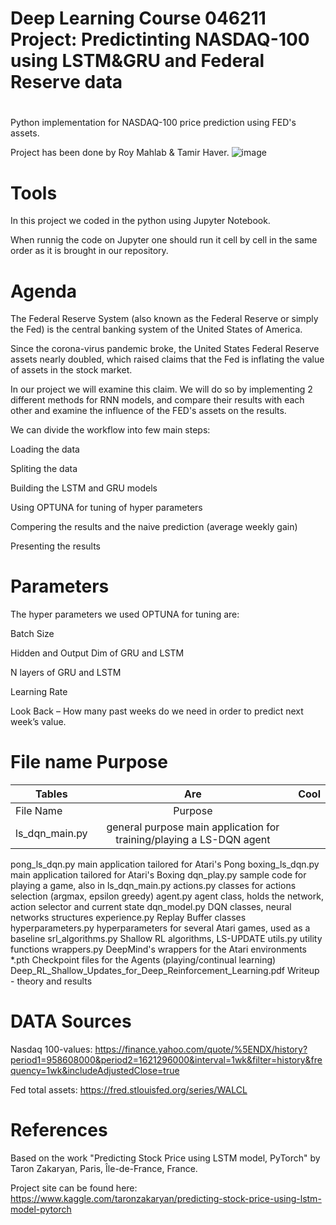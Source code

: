 # Deep Learning Course 046211 Project: Predictinting NASDAQ-100 using LSTM&GRU and Federal Reserve data
#
Python implementation for NASDAQ-100 price prediction using FED's assets.

Project has been done by Roy Mahlab & Tamir Haver.
![image](https://user-images.githubusercontent.com/66019798/123539089-ac170280-d740-11eb-8720-c61655529faa.png)


# Tools 

In this project we coded in the python using Jupyter Notebook.

When runnig the code on Jupyter one should run it cell by cell in the same order as it is brought in our repository.

# Agenda
The Federal Reserve System (also known as the Federal Reserve or simply the Fed) is the central banking system of the United States of America.

Since the corona-virus pandemic broke, the United States Federal Reserve 
assets nearly doubled, which raised claims that the Fed is inflating the value of assets in the stock market.

In our project we will examine this claim. We will do so by implementing 2 different methods for RNN models, and compare their results with
each other and examine the influence of the FED's assets on the results.

We can divide the workflow into few main steps:

Loading the data

Spliting the data

Building the LSTM and GRU models

Using OPTUNA for tuning of hyper parameters

Compering the results and the naive prediction (average weekly gain)

Presenting the results

# Parameters
The hyper parameters we used OPTUNA for tuning are:

Batch Size

Hidden and Output Dim of GRU and LSTM

N layers of GRU and LSTM

Learning Rate

Look Back – How many past weeks do we need in order to predict next week’s value.
# File name	Purpose
| Tables        | Are           | Cool  |
| ------------- |:-------------:| -----:|
|File Name     |   Purpose   |
|ls_dqn_main.py|	general purpose main application for training/playing a LS-DQN agent |
pong_ls_dqn.py	main application tailored for Atari's Pong
boxing_ls_dqn.py	main application tailored for Atari's Boxing
dqn_play.py	sample code for playing a game, also in ls_dqn_main.py
actions.py	classes for actions selection (argmax, epsilon greedy)
agent.py	agent class, holds the network, action selector and current state
dqn_model.py	DQN classes, neural networks structures
experience.py	Replay Buffer classes
hyperparameters.py	hyperparameters for several Atari games, used as a baseline
srl_algorithms.py	Shallow RL algorithms, LS-UPDATE
utils.py	utility functions
wrappers.py	DeepMind's wrappers for the Atari environments
*.pth	Checkpoint files for the Agents (playing/continual learning)
Deep_RL_Shallow_Updates_for_Deep_Reinforcement_Learning.pdf	Writeup - theory and results

# DATA Sources
Nasdaq 100-values:
https://finance.yahoo.com/quote/%5ENDX/history?period1=958608000&period2=1621296000&interval=1wk&filter=history&frequency=1wk&includeAdjustedClose=true

Fed total assets:
https://fred.stlouisfed.org/series/WALCL

# References
Based on the work "Predicting Stock Price using LSTM model, PyTorch" by Taron Zakaryan, Paris, Île-de-France, France.

Project site can be found here: https://www.kaggle.com/taronzakaryan/predicting-stock-price-using-lstm-model-pytorch
